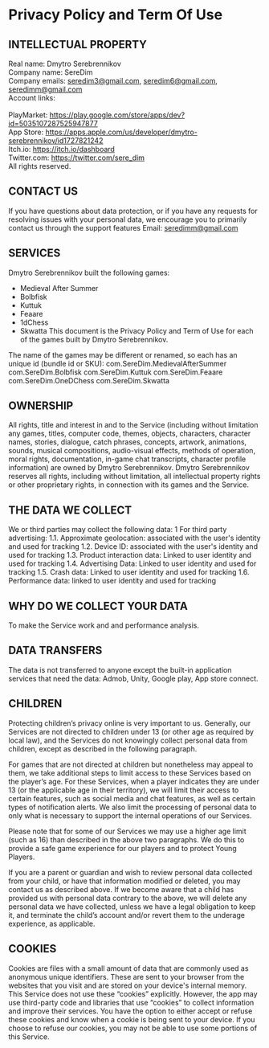 # Privacy Policy and Term Of Use<br>
## INTELLECTUAL PROPERTY<br>
Real name: Dmytro Serebrennikov<br>
Company name: SereDim<br>
Company emails: seredim3@gmail.com, seredim6@gmail.com, seredimm@gmail.com<br>
Account links:<br><br>
PlayMarket: https://play.google.com/store/apps/dev?id=5035107287525947877<br>
App Store: https://apps.apple.com/us/developer/dmytro-serebrennikov/id1727821242<br>
Itch.io: https://itch.io/dashboard<br>
Twitter.com: https://twitter.com/sere_dim<br>
All rights reserved.<br>

## CONTACT US
If you have questions about data protection, or if you have any requests for resolving issues with your personal data, we encourage you to primarily contact us through the support features
Email: seredimm@gmail.com

## SERVICES
Dmytro Serebrennikov built the following games:
- Medieval After Summer
- Bolbfisk
- Kuttuk
- Feaare
- 1dChess
- Skwatta
This document is the Privacy Policy and Term of Use for each of the games built by Dmytro Serebrennikov.

The name of the games may be different or renamed, so each has an unique id (bundle id or SKU):
com.SereDim.MedievalAfterSummer
com.SereDim.Bolbfisk
com.SereDim.Kuttuk
com.SereDim.Feaare
com.SereDim.OneDChess
com.SereDim.Skwatta

## OWNERSHIP
All rights, title and interest in and to the Service (including without limitation any games, titles, computer code, themes, objects, characters, character names, stories, dialogue, catch phrases, concepts, artwork, animations, sounds, musical compositions, audio-visual effects, methods of operation, moral rights, documentation, in-game chat transcripts, character profile information) are owned by Dmytro Serebrennikov. Dmytro Serebrennikov reserves all rights, including without limitation, all intellectual property rights or other proprietary rights, in connection with its games and the Service.

## THE DATA WE COLLECT
We or third parties may collect the following data:
1 For third party advertising:
1.1. Approximate geolocation: associated with the user's identity and used for tracking
1.2. Device ID: associated with the user's identity and used for tracking
1.3. Product interaction data: Linked to user identity and used for tracking
1.4. Advertising Data: Linked to user identity and used for tracking
1.5. Crash data: Linked to user identity and used for tracking
1.6. Performance data: linked to user identity and used for tracking

## WHY DO WE COLLECT YOUR DATA
To make the Service work and and performance analysis.

## DATA TRANSFERS
The data is not transferred to anyone except the built-in application services that need the data: Admob, Unity, Google play, App store connect.

## CHILDREN
Protecting children’s privacy online is very important to us. Generally, our Services are not directed to children under 13 (or other age as required by local law), and the Services do not knowingly collect personal data from children, except as described in the following paragraph.

For games that are not directed at children but nonetheless may appeal to them, we take additional steps to limit access to these Services based on the player’s age. For these Services, when a player indicates they are under 13 (or the applicable age in their territory), we will limit their access to certain features, such as social media and chat features, as well as certain types of notification alerts. We also limit the processing of personal data to only what is necessary to support the internal operations of our Services.

Please note that for some of our Services we may use a higher age limit (such as 16) than described in the above two paragraphs. We do this to provide a safe game experience for our players and to protect Young Players.

If you are a parent or guardian and wish to review personal data collected from your child, or have that information modified or deleted, you may contact us as described above. If we become aware that a child has provided us with personal data contrary to the above, we will delete any personal data we have collected, unless we have a legal obligation to keep it, and terminate the child’s account and/or revert them to the underage experience, as applicable.

## COOKIES 
Cookies are files with a small amount of data that are commonly used as anonymous unique identifiers. These are sent to your browser from the websites that you visit and are stored on your device's internal memory.
This Service does not use these “cookies” explicitly. However, the app may use third-party code and libraries that use “cookies” to collect information and improve their services. You have the option to either accept or refuse these cookies and know when a cookie is being sent to your device. If you choose to refuse our cookies, you may not be able to use some portions of this Service.
